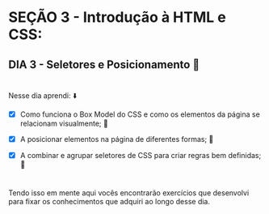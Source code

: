 # SEÇÃO 3 - Introdução à HTML e CSS:

## DIA 3 - Seletores e Posicionamento :green_heart:

#

Nesse dia aprendi: :arrow_down:

- [x] Como funciona o Box Model do CSS e como os elementos da página se relacionam visualmente; :rocket:

- [x] A posicionar elementos na página de diferentes formas; :rocket:

- [x] A combinar e agrupar seletores de CSS para criar regras bem definidas; :rocket:

#

Tendo isso em mente aqui vocês encontrarão exercícios que desenvolvi para fixar os conhecimentos que adquiri ao longo desse dia.



